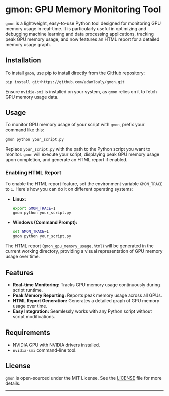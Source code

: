 # gmon: GPU Memory Monitoring Tool

`gmon` is a lightweight, easy-to-use Python tool designed for monitoring GPU memory usage in real-time. It is particularly useful in optimizing and debugging machine learning and data processing applications, tracking peak GPU memory usage, and now features an HTML report for a detailed memory usage graph.

## Installation

To install `gmon`, use pip to install directly from the GitHub repository:

```bash
pip install git+https://github.com/adamlouly/gmon.git
```

Ensure `nvidia-smi` is installed on your system, as `gmon` relies on it to fetch GPU memory usage data.

## Usage

To monitor GPU memory usage of your script with `gmon`, prefix your command like this:

```bash
gmon python your_script.py
```

Replace `your_script.py` with the path to the Python script you want to monitor. `gmon` will execute your script, displaying peak GPU memory usage upon completion, and generate an HTML report if enabled.

### Enabling HTML Report

To enable the HTML report feature, set the environment variable `GMON_TRACE` to `1`. Here's how you can do it on different operating systems:

- **Linux:**
  ```bash
  export GMON_TRACE=1
  gmon python your_script.py
  ```
- **Windows (Command Prompt):**
  ```cmd
  set GMON_TRACE=1
  gmon python your_script.py
  ```

The HTML report (`gmon_gpu_memory_usage.html`) will be generated in the current working directory, providing a visual representation of GPU memory usage over time.

## Features

- **Real-time Monitoring:** Tracks GPU memory usage continuously during script runtime.
- **Peak Memory Reporting:** Reports peak memory usage across all GPUs.
- **HTML Report Generation:** Generates a detailed graph of GPU memory usage over time.
- **Easy Integration:** Seamlessly works with any Python script without script modifications.

## Requirements

- NVIDIA GPU with NVIDIA drivers installed.
- `nvidia-smi` command-line tool.

## License

`gmon` is open-sourced under the MIT License. See the [LICENSE](LICENSE) file for more details.

---